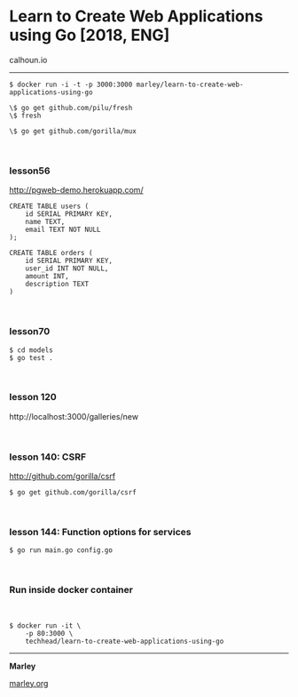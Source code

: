 # Learn to Create Web Applications using Go [2018, ENG]

calhoun.io

---

    $ docker run -i -t -p 3000:3000 marley/learn-to-create-web-applications-using-go

    \$ go get github.com/pilu/fresh
    \$ fresh

    \$ go get github.com/gorilla/mux

<br/>

### lesson56

http://pgweb-demo.herokuapp.com/

    CREATE TABLE users (
        id SERIAL PRIMARY KEY,
        name TEXT,
        email TEXT NOT NULL
    );

    CREATE TABLE orders (
        id SERIAL PRIMARY KEY,
        user_id INT NOT NULL,
        amount INT,
        description TEXT
    )

<br/>

### lesson70

    $ cd models
    $ go test .

<br/>

### lesson 120

http://localhost:3000/galleries/new

<br/>

### lesson 140: CSRF

http://github.com/gorilla/csrf

    $ go get github.com/gorilla/csrf

<br/>

### lesson 144: Function options for services

    $ go run main.go config.go

<br/>

### Run inside docker container

<br/>

```
$ docker run -it \
    -p 80:3000 \
    techhead/learn-to-create-web-applications-using-go
```


---

**Marley**

<a href="https://marley.org">marley.org</a>
